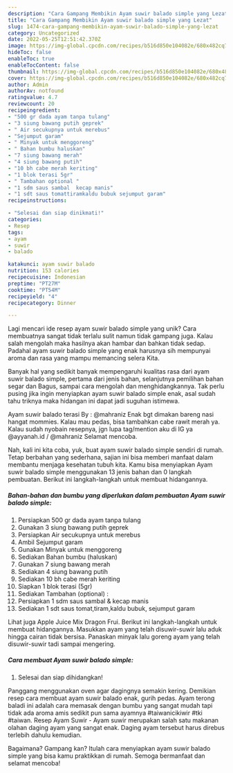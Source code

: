 ```yaml
---
description: "Cara Gampang Membikin Ayam suwir balado simple yang Lezat"
title: "Cara Gampang Membikin Ayam suwir balado simple yang Lezat"
slug: 1474-cara-gampang-membikin-ayam-suwir-balado-simple-yang-lezat
category: Uncategorized
date: 2022-05-25T12:51:42.370Z
image: https://img-global.cpcdn.com/recipes/b516d850e104082e/680x482cq70/ayam-suwir-balado-simple-foto-resep-utama.jpg
hideToc: false
enableToc: true
enableTocContent: false
thumbnail: https://img-global.cpcdn.com/recipes/b516d850e104082e/680x482cq70/ayam-suwir-balado-simple-foto-resep-utama.jpg
cover: https://img-global.cpcdn.com/recipes/b516d850e104082e/680x482cq70/ayam-suwir-balado-simple-foto-resep-utama.jpg
author: Admin
authorAv: notfound
ratingvalue: 4.7
reviewcount: 20
recipeingredient:
- "500 gr dada ayam tanpa tulang"
- "3 siung bawang putih geprek"
- " Air secukupnya untuk merebus"
- "Sejumput garam"
- " Minyak untuk menggoreng"
- " Bahan bumbu haluskan"
- "7 siung bawang merah"
- "4 siung bawang putih"
- "10 bh cabe merah keriting"
- "1 blok terasi 5gr"
- " Tambahan optional "
- "1 sdm saus sambal  kecap manis"
- "1 sdt saus tomattiramkaldu bubuk sejumput garam"
recipeinstructions:

- "Selesai dan siap dinikmati!"
categories:
- Resep
tags:
- ayam
- suwir
- balado

katakunci: ayam suwir balado 
nutrition: 153 calories
recipecuisine: Indonesian
preptime: "PT27M"
cooktime: "PT54M"
recipeyield: "4"
recipecategory: Dinner

---
```





Lagi mencari ide resep ayam suwir balado simple yang unik? Cara membuatnya sangat tidak terlalu sulit namun tidak gampang juga. Kalau salah mengolah maka hasilnya akan hambar dan bahkan tidak sedap. Padahal ayam suwir balado simple yang enak harusnya sih mempunyai aroma dan rasa yang mampu memancing selera Kita.





Banyak hal yang sedikit banyak mempengaruhi kualitas rasa dari ayam suwir balado simple, pertama dari jenis bahan, selanjutnya pemilihan bahan segar dan Bagus, sampai cara mengolah dan menghidangkannya. Tak perlu pusing jika ingin menyiapkan ayam suwir balado simple enak,      asal sudah tahu triknya maka hidangan ini dapat jadi suguhan istimewa.














Ayam suwir balado terasi By : @mahraniz Enak bgt dimakan bareng nasi hangat mommies. Kalau mau pedas, bisa tambahkan cabe rawit merah ya. Kalau sudah nyobain resepnya, jgn lupa tag/mention aku di IG ya @ayyanah.id / @mahraniz Selamat mencoba.






Nah, kali ini kita coba, yuk, buat ayam suwir balado simple sendiri di rumah. Tetap berbahan yang sederhana, sajian ini bisa memberi manfaat dalam membantu menjaga kesehatan tubuh kita. Kamu bisa menyiapkan Ayam suwir balado simple menggunakan 13 jenis bahan dan 0 langkah pembuatan. Berikut ini langkah-langkah untuk membuat hidangannya.

<!--inarticleads1-->

##### Bahan-bahan dan bumbu yang diperlukan dalam pembuatan Ayam suwir balado simple:

1. Persiapkan 500 gr dada ayam tanpa tulang
1. Gunakan 3 siung bawang putih geprek
1. Persiapkan  Air secukupnya untuk merebus
1. Ambil Sejumput garam
1. Gunakan  Minyak untuk menggoreng
1. Sediakan  Bahan bumbu (haluskan)
1. Gunakan 7 siung bawang merah
1. Sediakan 4 siung bawang putih
1. Sediakan 10 bh cabe merah keriting
1. Siapkan 1 blok terasi (5gr)
1. Sediakan  Tambahan (optional) :
1. Persiapkan 1 sdm saus sambal &amp; kecap manis
1. Sediakan 1 sdt saus tomat,tiram,kaldu bubuk, sejumput garam


Lihat juga Apple Juice Mix Dragon Frui. Berikut ini langkah-langkah untuk membuat hidangannya. Masukkan ayam yang telah disuwir-suwir lalu aduk hingga cairan tidak bersisa. Panaskan minyak lalu goreng ayam yang telah disuwir-suwir tadi sampai mengering. 

<!--inarticleads2-->

##### Cara membuat Ayam suwir balado simple:


1. Selesai dan siap dihidangkan!

Panggang menggunakan oven agar dagingnya semakin kering. Demikian resep cara membuat ayam suwir balado enak, gurih pedas. Ayam terong baladi ini adalah cara memasak dengan bumbu yang sangat mudah tapi tidak ada aroma amis sedikit pun sama ayamnya #taiwanicikiwir #tki #taiwan. Resep Ayam Suwir - Ayam suwir merupakan salah satu makanan olahan daging ayam yang sangat enak. Daging ayam tersebut harus direbus terlebih dahulu kemudian. 

Bagaimana? Gampang kan? Itulah cara menyiapkan ayam suwir balado simple yang bisa kamu praktikkan di rumah. Semoga bermanfaat dan selamat mencoba!
